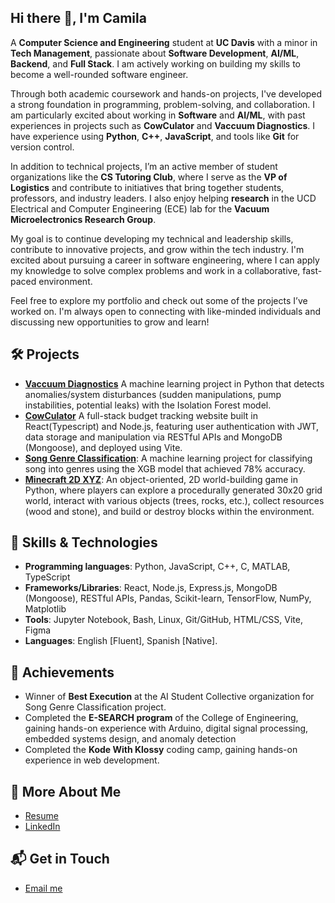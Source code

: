 ## Hi there 👋, I'm Camila
A **Computer Science and Engineering** student at **UC Davis** with a minor in **Tech Management**, passionate about **Software Development**, **AI/ML**, **Backend**, and **Full Stack**. I am actively working on building my skills to become a well-rounded software engineer.

Through both academic coursework and hands-on projects, I've developed a strong foundation in programming, problem-solving, and collaboration. I am particularly excited about working in **Software** and **AI/ML**, with past experiences in projects such as **CowCulator** and **Vaccuum Diagnostics**. I have experience using **Python**, **C++**, **JavaScript**, and tools like **Git** for version control.

In addition to technical projects, I’m an active member of student organizations like the **CS Tutoring Club**, where I serve as the **VP of Logistics** and contribute to initiatives that bring together students, professors, and industry leaders. I also enjoy helping **research** in the UCD Electrical and Computer Engineering (ECE) lab for the **Vacuum Microelectronics Research Group**.

My goal is to continue developing my technical and leadership skills, contribute to innovative projects, and grow within the tech industry. I'm excited about pursuing a career in software engineering, where I can apply my knowledge to solve complex problems and work in a collaborative, fast-paced environment.

Feel free to explore my portfolio and check out some of the projects I’ve worked on. I'm always open to connecting with like-minded individuals and discussing new opportunities to grow and learn!

## 🛠️ Projects
- [**Vaccuum Diagnostics**](https://github.com/CCEW/vacuum_diagnostics) A machine learning project in Python that detects anomalies/system disturbances (sudden manipulations, pump instabilities, potential leaks) with the Isolation Forest model.
- [**CowCulator**](https://github.com/GDSC-UCD-Cohort-24-25/Chroma) A full-stack budget tracking website built in React(Typescript) and Node.js, featuring user authentication with JWT, data storage and manipulation via RESTful APIs and MongoDB (Mongoose), and deployed using Vite.
- [**Song Genre Classification**](https://github.com/ReehalS/TeamTBD_SongClassifier): A machine learning project for classifying song into genres using the XGB model that achieved 78% accuracy.
- [**Minecraft 2D XYZ**](https://github.com/CCEW/Project-CS1111): An object-oriented, 2D world-building game in Python, where players can explore a procedurally generated 30x20 grid world, interact with various objects (trees, rocks, etc.), collect resources (wood and stone), and build or destroy blocks within the environment.

## 🔧 Skills & Technologies
- **Programming languages**: Python, JavaScript, C++, C, MATLAB, TypeScript
- **Frameworks/Libraries**: React, Node.js, Express.js, MongoDB (Mongoose), RESTful APIs, Pandas, Scikit-learn, TensorFlow, NumPy, Matplotlib
- **Tools**: Jupyter Notebook, Bash, Linux, Git/GitHub, HTML/CSS, Vite, Figma
- **Languages**: English [Fluent], Spanish [Native].

## 🎯 Achievements
- Winner of **Best Execution** at the AI Student Collective organization for Song Genre Classification project.
- Completed the **E-SEARCH program** of the College of Engineering, gaining hands-on experience with Arduino, digital signal processing, embedded systems design, and anomaly detection
- Completed the **Kode With Klossy** coding camp, gaining hands-on experience in web development.

## 📎 More About Me
- [Resume](https://drive.google.com/file/d/1f3v90HCv4MwuFyB6A1i-mvZojx5aLnue/view?usp=sharing)
- [LinkedIn](https://linkedin.com/in/cninofra)

## 📬 Get in Touch
- [Email me](mailto:canino@ucdavis.edu)
